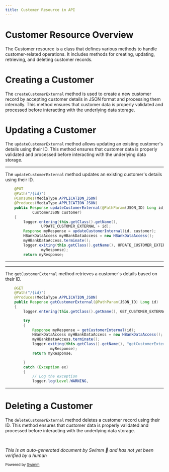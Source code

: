 ```yaml
---
title: Customer Resource in API
---
```

# Customer Resource Overview

The Customer resource is a class that defines various methods to handle customer-related operations. It includes methods for creating, updating, retrieving, and deleting customer records.

# Creating a Customer

The <SwmToken path="src/webui/src/main/java/com/ibm/cics/cip/bankliberty/api/json/CustomerResource.java" pos="54:14:14" line-data="	private static final String CREATE_CUSTOMER_EXTERNAL = &quot;createCustomerExternal(CustomerJSON customer) for customer &quot;;">`createCustomerExternal`</SwmToken> method is used to create a new customer record by accepting customer details in JSON format and processing them internally. This method ensures that customer data is properly validated and processed before interacting with the underlying data storage.

# Updating a Customer

The <SwmToken path="src/webui/src/main/java/com/ibm/cics/cip/bankliberty/api/json/CustomerResource.java" pos="313:5:5" line-data="	public Response updateCustomerExternal(@PathParam(JSON_ID) Long id,">`updateCustomerExternal`</SwmToken> method allows updating an existing customer's details using their ID. This method ensures that customer data is properly validated and processed before interacting with the underlying data storage.

<SwmSnippet path="/src/webui/src/main/java/com/ibm/cics/cip/bankliberty/api/json/CustomerResource.java" line="309">

---

The <SwmToken path="src/webui/src/main/java/com/ibm/cics/cip/bankliberty/api/json/CustomerResource.java" pos="313:5:5" line-data="	public Response updateCustomerExternal(@PathParam(JSON_ID) Long id,">`updateCustomerExternal`</SwmToken> method updates an existing customer's details using their ID.

```java
	@PUT
	@Path("/{id}")
	@Consumes(MediaType.APPLICATION_JSON)
	@Produces(MediaType.APPLICATION_JSON)
	public Response updateCustomerExternal(@PathParam(JSON_ID) Long id,
			CustomerJSON customer)
	{
		logger.entering(this.getClass().getName(),
				UPDATE_CUSTOMER_EXTERNAL + id);
		Response myResponse = updateCustomerInternal(id, customer);
		HBankDataAccess myHBankDataAccess = new HBankDataAccess();
		myHBankDataAccess.terminate();
		logger.exiting(this.getClass().getName(), UPDATE_CUSTOMER_EXTERNAL + id,
				myResponse);
		return myResponse;
```

---

</SwmSnippet>

<SwmSnippet path="/src/webui/src/main/java/com/ibm/cics/cip/bankliberty/api/json/CustomerResource.java" line="460">

---

The <SwmToken path="src/webui/src/main/java/com/ibm/cics/cip/bankliberty/api/json/CustomerResource.java" pos="463:5:5" line-data="	public Response getCustomerExternal(@PathParam(JSON_ID) Long id)">`getCustomerExternal`</SwmToken> method retrieves a customer's details based on their ID.

```java
	@GET
	@Path("/{id}")
	@Produces(MediaType.APPLICATION_JSON)
	public Response getCustomerExternal(@PathParam(JSON_ID) Long id)
	{
		logger.entering(this.getClass().getName(), GET_CUSTOMER_EXTERNAL + id);

		try
		{
			Response myResponse = getCustomerInternal(id);
			HBankDataAccess myHBankDataAccess = new HBankDataAccess();
			myHBankDataAccess.terminate();
			logger.exiting(this.getClass().getName(), "getCustomerExternal",
					myResponse);
			return myResponse;

		}
		catch (Exception ex)
		{
			// Log the exception
			logger.log(Level.WARNING,
```

---

</SwmSnippet>

# Deleting a Customer

The <SwmToken path="src/webui/src/main/java/com/ibm/cics/cip/bankliberty/api/json/CustomerResource.java" pos="550:5:5" line-data="	public Response deleteCustomerExternal(@PathParam(JSON_ID) Long id)">`deleteCustomerExternal`</SwmToken> method deletes a customer record using their ID. This method ensures that customer data is properly validated and processed before interacting with the underlying data storage.

&nbsp;

*This is an auto-generated document by Swimm 🌊 and has not yet been verified by a human*

<SwmMeta version="3.0.0" repo-id="Z2l0aHViJTNBJTNBY2ljcy1iYW5raW5nLXNhbXBsZS1hcHBsaWNhdGlvbi1jYnNhLUlCTS1EZW1vJTNBJTNBU3dpbW0tRGVtbw==" repo-name="cics-banking-sample-application-cbsa-IBM-Demo"><sup>Powered by [Swimm](/)</sup></SwmMeta>
